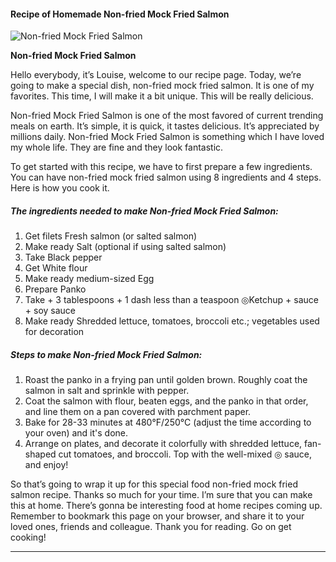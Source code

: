             

#### Recipe of Homemade Non-fried Mock Fried Salmon

![Non-fried Mock Fried Salmon](https://img-global.cpcdn.com/recipes/6391660576505856/751x532cq70/non-fried-mock-fried-salmon-recipe-main-photo.jpg)

**Non-fried Mock Fried Salmon**

Hello everybody, it’s Louise, welcome to our recipe page. Today, we’re going to make a special dish, non-fried mock fried salmon. It is one of my favorites. This time, I will make it a bit unique. This will be really delicious.

Non-fried Mock Fried Salmon is one of the most favored of current trending meals on earth. It’s simple, it is quick, it tastes delicious. It’s appreciated by millions daily. Non-fried Mock Fried Salmon is something which I have loved my whole life. They are fine and they look fantastic.

To get started with this recipe, we have to first prepare a few ingredients. You can have non-fried mock fried salmon using 8 ingredients and 4 steps. Here is how you cook it.

##### The ingredients needed to make Non-fried Mock Fried Salmon:

1.  Get filets Fresh salmon (or salted salmon)
2.  Make ready Salt (optional if using salted salmon)
3.  Take Black pepper
4.  Get White flour
5.  Make ready medium-sized Egg
6.  Prepare Panko
7.  Take + 3 tablespoons + 1 dash less than a teaspoon ◎Ketchup + sauce + soy sauce
8.  Make ready Shredded lettuce, tomatoes, broccoli etc.; vegetables used for decoration

##### Steps to make Non-fried Mock Fried Salmon:

1.  Roast the panko in a frying pan until golden brown. Roughly coat the salmon in salt and sprinkle with pepper.
2.  Coat the salmon with flour, beaten eggs, and the panko in that order, and line them on a pan covered with parchment paper.
3.  Bake for 28-33 minutes at 480°F/250°C (adjust the time according to your oven) and it's done.
4.  Arrange on plates, and decorate it colorfully with shredded lettuce, fan-shaped cut tomatoes, and broccoli. Top with the well-mixed ◎ sauce, and enjoy!

So that’s going to wrap it up for this special food non-fried mock fried salmon recipe. Thanks so much for your time. I’m sure that you can make this at home. There’s gonna be interesting food at home recipes coming up. Remember to bookmark this page on your browser, and share it to your loved ones, friends and colleague. Thank you for reading. Go on get cooking!

* * *